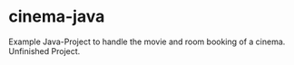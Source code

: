 # cinema-java
Example Java-Project to handle the movie and room booking of a cinema. Unfinished Project.
